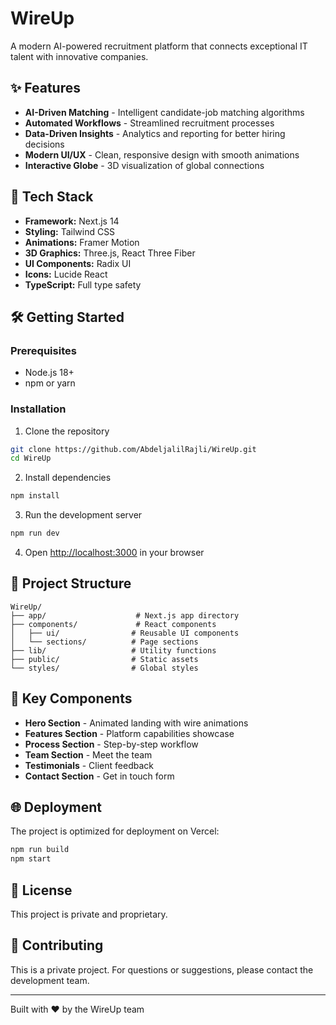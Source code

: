 # WireUp

A modern AI-powered recruitment platform that connects exceptional IT talent with innovative companies.

## ✨ Features

- **AI-Driven Matching** - Intelligent candidate-job matching algorithms
- **Automated Workflows** - Streamlined recruitment processes
- **Data-Driven Insights** - Analytics and reporting for better hiring decisions
- **Modern UI/UX** - Clean, responsive design with smooth animations
- **Interactive Globe** - 3D visualization of global connections

## 🚀 Tech Stack

- **Framework:** Next.js 14
- **Styling:** Tailwind CSS
- **Animations:** Framer Motion
- **3D Graphics:** Three.js, React Three Fiber
- **UI Components:** Radix UI
- **Icons:** Lucide React
- **TypeScript:** Full type safety

## 🛠️ Getting Started

### Prerequisites

- Node.js 18+ 
- npm or yarn

### Installation

1. Clone the repository
```bash
git clone https://github.com/AbdeljalilRajli/WireUp.git
cd WireUp
```

2. Install dependencies
```bash
npm install
```

3. Run the development server
```bash
npm run dev
```

4. Open [http://localhost:3000](http://localhost:3000) in your browser

## 📁 Project Structure

```
WireUp/
├── app/                    # Next.js app directory
├── components/             # React components
│   ├── ui/                # Reusable UI components
│   └── sections/          # Page sections
├── lib/                   # Utility functions
├── public/                # Static assets
└── styles/                # Global styles
```

## 🎨 Key Components

- **Hero Section** - Animated landing with wire animations
- **Features Section** - Platform capabilities showcase
- **Process Section** - Step-by-step workflow
- **Team Section** - Meet the team
- **Testimonials** - Client feedback
- **Contact Section** - Get in touch form

## 🌐 Deployment

The project is optimized for deployment on Vercel:

```bash
npm run build
npm start
```

## 📄 License

This project is private and proprietary.

## 🤝 Contributing

This is a private project. For questions or suggestions, please contact the development team.

---

Built with ❤️ by the WireUp team
